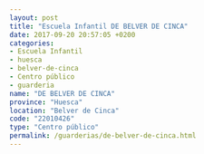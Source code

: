 ```yaml
---
layout: post
title: "Escuela Infantil DE BELVER DE CINCA"
date: 2017-09-20 20:57:05 +0200
categories:
- Escuela Infantil
- huesca
- belver-de-cinca
- Centro público
- guarderia
name: "DE BELVER DE CINCA"
province: "Huesca"
location: "Belver de Cinca"
code: "22010426"
type: "Centro público"
permalink: /guarderias/de-belver-de-cinca.html
---
```

